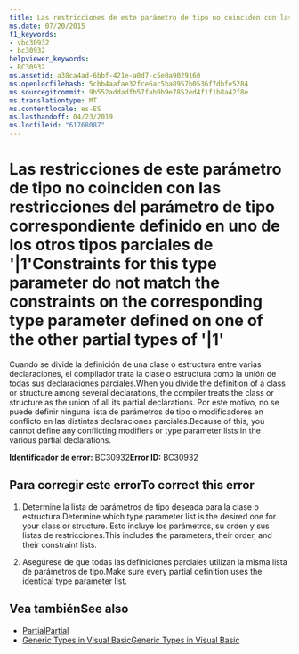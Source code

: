 ```yaml
---
title: Las restricciones de este parámetro de tipo no coinciden con las restricciones del parámetro de tipo correspondiente definido en uno de los otros tipos parciales de '|1'
ms.date: 07/20/2015
f1_keywords:
- vbc30932
- bc30932
helpviewer_keywords:
- BC30932
ms.assetid: a38ca4ad-6bbf-421e-a0d7-c5e0a9029160
ms.openlocfilehash: 5cbb4aafae32fce6ac5ba8957b0536f7dbfe5284
ms.sourcegitcommit: 9b552addadfb57fab0b9e7852ed4f1f1b8a42f8e
ms.translationtype: MT
ms.contentlocale: es-ES
ms.lasthandoff: 04/23/2019
ms.locfileid: "61768087"
---
```

# <a name="constraints-for-this-type-parameter-do-not-match-the-constraints-on-the-corresponding-type-parameter-defined-on-one-of-the-other-partial-types-of-1"></a><span data-ttu-id="ee397-102">Las restricciones de este parámetro de tipo no coinciden con las restricciones del parámetro de tipo correspondiente definido en uno de los otros tipos parciales de '|1'</span><span class="sxs-lookup"><span data-stu-id="ee397-102">Constraints for this type parameter do not match the constraints on the corresponding type parameter defined on one of the other partial types of '|1'</span></span>
<span data-ttu-id="ee397-103">Cuando se divide la definición de una clase o estructura entre varias declaraciones, el compilador trata la clase o estructura como la unión de todas sus declaraciones parciales.</span><span class="sxs-lookup"><span data-stu-id="ee397-103">When you divide the definition of a class or structure among several declarations, the compiler treats the class or structure as the union of all its partial declarations.</span></span> <span data-ttu-id="ee397-104">Por este motivo, no se puede definir ninguna lista de parámetros de tipo o modificadores en conflicto en las distintas declaraciones parciales.</span><span class="sxs-lookup"><span data-stu-id="ee397-104">Because of this, you cannot define any conflicting modifiers or type parameter lists in the various partial declarations.</span></span>  
  
 <span data-ttu-id="ee397-105">**Identificador de error:** BC30932</span><span class="sxs-lookup"><span data-stu-id="ee397-105">**Error ID:** BC30932</span></span>  
  
## <a name="to-correct-this-error"></a><span data-ttu-id="ee397-106">Para corregir este error</span><span class="sxs-lookup"><span data-stu-id="ee397-106">To correct this error</span></span>  
  
1. <span data-ttu-id="ee397-107">Determine la lista de parámetros de tipo deseada para la clase o estructura.</span><span class="sxs-lookup"><span data-stu-id="ee397-107">Determine which type parameter list is the desired one for your class or structure.</span></span> <span data-ttu-id="ee397-108">Esto incluye los parámetros, su orden y sus listas de restricciones.</span><span class="sxs-lookup"><span data-stu-id="ee397-108">This includes the parameters, their order, and their constraint lists.</span></span>  
  
2. <span data-ttu-id="ee397-109">Asegúrese de que todas las definiciones parciales utilizan la misma lista de parámetros de tipo.</span><span class="sxs-lookup"><span data-stu-id="ee397-109">Make sure every partial definition uses the identical type parameter list.</span></span>  
  
## <a name="see-also"></a><span data-ttu-id="ee397-110">Vea también</span><span class="sxs-lookup"><span data-stu-id="ee397-110">See also</span></span>

- [<span data-ttu-id="ee397-111">Partial</span><span class="sxs-lookup"><span data-stu-id="ee397-111">Partial</span></span>](../../visual-basic/language-reference/modifiers/partial.md)
- [<span data-ttu-id="ee397-112">Generic Types in Visual Basic</span><span class="sxs-lookup"><span data-stu-id="ee397-112">Generic Types in Visual Basic</span></span>](../../visual-basic/programming-guide/language-features/data-types/generic-types.md)
